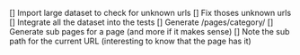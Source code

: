[] Import large dataset to check for unknown urls
[] Fix thoses unknown urls
[] Integrate all the dataset into the tests
[] Generate /pages/category/<category>
[] Generate sub pages for a page (and more if it makes sense)
[] Note the sub path for the current URL (interesting to know that the page has it)
